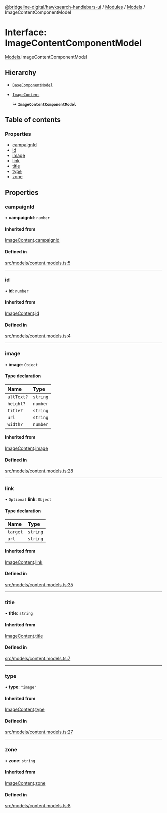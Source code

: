 [@bridgeline-digital/hawksearch-handlebars-ui](../README.md) / [Modules](../modules.md) / [Models](../modules/Models.md) / ImageContentComponentModel

# Interface: ImageContentComponentModel

[Models](../modules/Models.md).ImageContentComponentModel

## Hierarchy

- [`BaseComponentModel`](Models.BaseComponentModel.md)

- [`ImageContent`](Models.ImageContent.md)

  ↳ **`ImageContentComponentModel`**

## Table of contents

### Properties

- [campaignId](Models.ImageContentComponentModel.md#campaignid)
- [id](Models.ImageContentComponentModel.md#id)
- [image](Models.ImageContentComponentModel.md#image)
- [link](Models.ImageContentComponentModel.md#link)
- [title](Models.ImageContentComponentModel.md#title)
- [type](Models.ImageContentComponentModel.md#type)
- [zone](Models.ImageContentComponentModel.md#zone)

## Properties

### campaignId

• **campaignId**: `number`

#### Inherited from

[ImageContent](Models.ImageContent.md).[campaignId](Models.ImageContent.md#campaignid)

#### Defined in

[src/models/content.models.ts:5](https://bitbucket.org/bridgelinedigital/frontend-handlebars-ui/src/db3ebfe/src/models/content.models.ts#lines-5)

___

### id

• **id**: `number`

#### Inherited from

[ImageContent](Models.ImageContent.md).[id](Models.ImageContent.md#id)

#### Defined in

[src/models/content.models.ts:4](https://bitbucket.org/bridgelinedigital/frontend-handlebars-ui/src/db3ebfe/src/models/content.models.ts#lines-4)

___

### image

• **image**: `Object`

#### Type declaration

| Name | Type |
| :------ | :------ |
| `altText?` | `string` |
| `height?` | `number` |
| `title?` | `string` |
| `url` | `string` |
| `width?` | `number` |

#### Inherited from

[ImageContent](Models.ImageContent.md).[image](Models.ImageContent.md#image)

#### Defined in

[src/models/content.models.ts:28](https://bitbucket.org/bridgelinedigital/frontend-handlebars-ui/src/db3ebfe/src/models/content.models.ts#lines-28)

___

### link

• `Optional` **link**: `Object`

#### Type declaration

| Name | Type |
| :------ | :------ |
| `target` | `string` |
| `url` | `string` |

#### Inherited from

[ImageContent](Models.ImageContent.md).[link](Models.ImageContent.md#link)

#### Defined in

[src/models/content.models.ts:35](https://bitbucket.org/bridgelinedigital/frontend-handlebars-ui/src/db3ebfe/src/models/content.models.ts#lines-35)

___

### title

• **title**: `string`

#### Inherited from

[ImageContent](Models.ImageContent.md).[title](Models.ImageContent.md#title)

#### Defined in

[src/models/content.models.ts:7](https://bitbucket.org/bridgelinedigital/frontend-handlebars-ui/src/db3ebfe/src/models/content.models.ts#lines-7)

___

### type

• **type**: ``"image"``

#### Inherited from

[ImageContent](Models.ImageContent.md).[type](Models.ImageContent.md#type)

#### Defined in

[src/models/content.models.ts:27](https://bitbucket.org/bridgelinedigital/frontend-handlebars-ui/src/db3ebfe/src/models/content.models.ts#lines-27)

___

### zone

• **zone**: `string`

#### Inherited from

[ImageContent](Models.ImageContent.md).[zone](Models.ImageContent.md#zone)

#### Defined in

[src/models/content.models.ts:8](https://bitbucket.org/bridgelinedigital/frontend-handlebars-ui/src/db3ebfe/src/models/content.models.ts#lines-8)

